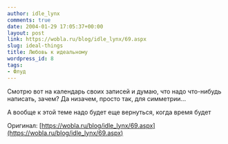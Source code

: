 ```yaml
---
author: idle_lynx
comments: true
date: 2004-01-29 17:05:37+00:00
layout: post
link: https://wobla.ru/blog/idle_lynx/69.aspx
slug: ideal-things
title: Любовь к идеальному
wordpress_id: 8
tags:
- Флуд
---
```


Смотрю вот на календарь своих записей и думаю, что надо что-нибудь написать, зачем? Да низачем, просто так, для симметрии...

А вообще к этой теме надо будет еще вернуться, когда время будет

Оригинал: [https://wobla.ru/blog/idle_lynx/69.aspx](https://wobla.ru/blog/idle_lynx/69.aspx)
